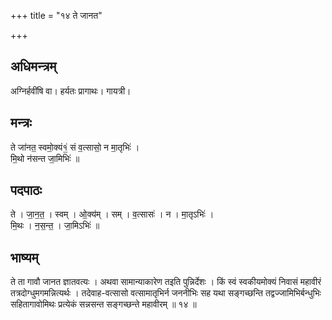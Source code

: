 +++
title = "१४ ते जानत"

+++
## अधिमन्त्रम्
अग्निर्हवींषि वा। हर्यतः प्रागाथः। गायत्री।

## मन्त्रः
ते जा॑नत॒ स्वमो॒क्यं१॒॑ सं व॒त्सासो॒ न मा॒तृभिः॑ ।  
मि॒थो न॑सन्त जा॒मिभिः॑ ॥

## पदपाठः
ते । जा॒न॒त॒ । स्वम् । ओ॒क्य॑म् । सम् । व॒त्सासः॑ । न । मा॒तृऽभिः॑ ।  
मि॒थः । न॒स॒न्त॒ । जा॒मिऽभिः॑ ॥

## भाष्यम्
ते ता गावौ जानत ज्ञातवत्यः । अथवा सामान्याकारेण तइति पुन्निर्देशः । किं स्वं स्वकीयमोक्यं निवासं महावीरं तत्रदोग्धुमगमन्नित्यर्थः । तदेवाह-वत्सासो वत्सामातृभिर्न जननीभिः सह यथा सङ्गच्छन्ति तद्वज्जामिभिर्बन्धुभिः सहितागावोमिथः प्रत्येकं सन्नसन्त सङ्गच्छन्ते महावीरम् ॥ १४ ॥